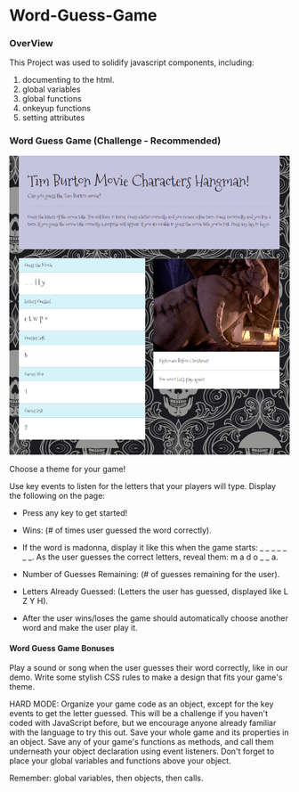 # Word-Guess-Game

### OverView

This Project was used to solidify javascript components, including:
  1. documenting to the html.
  2. global variables
  3. global functions
  4. onkeyup functions
  5. setting attributes


### Word Guess Game (Challenge - Recommended)


![Tim Burton Hangman]( https://github.com/bltarkany/Hangman/blob/master/assets/images/gamepic.png)


Choose a theme for your game! 

Use key events to listen for the letters that your players will type.
Display the following on the page:

* Press any key to get started!

* Wins: (# of times user guessed the word correctly).

* If the word is madonna, display it like this when the game starts: _ _ _ _ _ _ _.
    As the user guesses the correct letters, reveal them: m a d o _  _ a.

* Number of Guesses Remaining: (# of guesses remaining for the user).

* Letters Already Guessed: (Letters the user has guessed, displayed like L Z Y H).

* After the user wins/loses the game should automatically choose another word and make the user play it.


#### Word Guess Game Bonuses


Play a sound or song when the user guesses their word correctly, like in our demo.
Write some stylish CSS rules to make a design that fits your game's theme.

HARD MODE: Organize your game code as an object, except for the key events to get the letter guessed. This will be a challenge if you haven't coded with JavaScript before, but we encourage anyone already familiar with the language to try this out.
Save your whole game and its properties in an object.
Save any of your game's functions as methods, and call them underneath your object declaration using event listeners.
Don't forget to place your global variables and functions above your object.


Remember: global variables, then objects, then calls.




